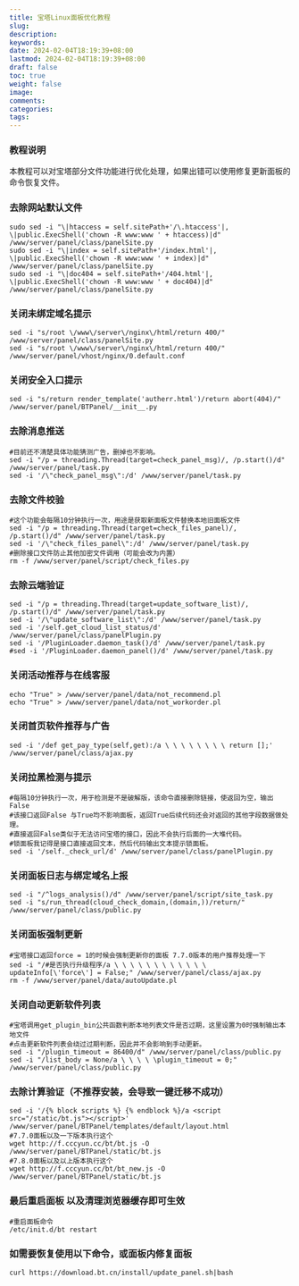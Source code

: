 ```yaml
---
title: 宝塔Linux面板优化教程
slug: 
description: 
keywords: 
date: 2024-02-04T18:19:39+08:00
lastmod: 2024-02-04T18:19:39+08:00
draft: false
toc: true
weight: false
image: 
comments: 
categories: 
tags:
---
```

### 教程说明

本教程可以对宝塔部分文件功能进行优化处理，如果出错可以使用修复更新面板的命令恢复文件。

### 去除网站默认文件

```shell-session
sudo sed -i "\|htaccess = self.sitePath+'/\.htaccess'|, \|public.ExecShell('chown -R www:www ' + htaccess)|d" /www/server/panel/class/panelSite.py
sudo sed -i "\|index = self.sitePath+'/index.html'|, \|public.ExecShell('chown -R www:www ' + index)|d" /www/server/panel/class/panelSite.py
sudo sed -i "\|doc404 = self.sitePath+'/404.html'|, \|public.ExecShell('chown -R www:www ' + doc404)|d" /www/server/panel/class/panelSite.py
```

### 关闭未绑定域名提示

```shell-session
sed -i "s/root \/www\/server\/nginx\/html/return 400/" /www/server/panel/class/panelSite.py
sed -i "s/root \/www\/server\/nginx\/html/return 400/" /www/server/panel/vhost/nginx/0.default.conf
```

### 关闭安全入口提示

```shell-session
sed -i "s/return render_template('autherr.html')/return abort(404)/" /www/server/panel/BTPanel/__init__.py
```

### 去除消息推送

```shell-session
#目前还不清楚具体功能猜测广告，删掉也不影响。
sed -i "/p = threading.Thread(target=check_panel_msg)/, /p.start()/d" /www/server/panel/task.py
sed -i '/\"check_panel_msg\":/d' /www/server/panel/task.py
```

### 去除文件校验

```shell-session
#这个功能会每隔10分钟执行一次，用途是获取新面板文件替换本地旧面板文件
sed -i "/p = threading.Thread(target=check_files_panel)/, /p.start()/d" /www/server/panel/task.py
sed -i '/\"check_files_panel\":/d' /www/server/panel/task.py
#删除接口文件防止其他加密文件调用（可能会改为内置）
rm -f /www/server/panel/script/check_files.py
```

### 去除云端验证

```shell-session
sed -i "/p = threading.Thread(target=update_software_list)/, /p.start()/d" /www/server/panel/task.py
sed -i '/\"update_software_list\":/d' /www/server/panel/task.py
sed -i '/self.get_cloud_list_status/d' /www/server/panel/class/panelPlugin.py
sed -i '/PluginLoader.daemon_task()/d' /www/server/panel/task.py
#sed -i '/PluginLoader.daemon_panel()/d' /www/server/panel/task.py
```

### 关闭活动推荐与在线客服

```shell-session
echo "True" > /www/server/panel/data/not_recommend.pl
echo "True" > /www/server/panel/data/not_workorder.pl
```

### 关闭首页软件推荐与广告

```shell-session
sed -i '/def get_pay_type(self,get):/a \ \ \ \ \ \ \ \ return [];' /www/server/panel/class/ajax.py
```

### 关闭拉黑检测与提示

```shell-session
#每隔10分钟执行一次，用于检测是不是破解版，该命令直接删除链接，使返回为空，输出False
#该接口返回False 与True均不影响面板，返回True后续代码还会对返回的其他字段数据做处理。
#直接返回False类似于无法访问宝塔的接口，因此不会执行后面的一大堆代码。
#锁面板我记得是接口直接返回文本，然后代码输出文本提示锁面板。
sed -i '/self._check_url/d' /www/server/panel/class/panelPlugin.py
```

### 关闭面板日志与绑定域名上报

```shell-session
sed -i "/^logs_analysis()/d" /www/server/panel/script/site_task.py
sed -i "s/run_thread(cloud_check_domain,(domain,))/return/" /www/server/panel/class/public.py
```

### 关闭面板强制更新

```shell-session
#宝塔接口返回force = 1的时候会强制更新你的面板 7.7.0版本的用户推荐处理一下
sed -i "/#是否执行升级程序/a \ \ \ \ \ \ \ \ \ \ \ \ updateInfo[\'force\'] = False;" /www/server/panel/class/ajax.py
rm -f /www/server/panel/data/autoUpdate.pl
```

### 关闭自动更新软件列表

```shell-session
#宝塔调用get_plugin_bin公共函数判断本地列表文件是否过期，这里设置为0时强制输出本地文件
#点击更新软件列表会绕过过期判断，因此并不会影响到手动更新。
sed -i "/plugin_timeout = 86400/d" /www/server/panel/class/public.py
sed -i "/list_body = None/a \ \ \ \ \plugin_timeout = 0;" /www/server/panel/class/public.py
```

### 去除计算验证（不推荐安装，会导致一键迁移不成功）

```shell-session
sed -i '/{% block scripts %} {% endblock %}/a <script src="/static/bt.js"></script>' /www/server/panel/BTPanel/templates/default/layout.html
#7.7.0面板以及一下版本执行这个
wget http://f.cccyun.cc/bt/bt.js -O /www/server/panel/BTPanel/static/bt.js
#7.8.0面板以及以上版本执行这个
wget http://f.cccyun.cc/bt/bt_new.js -O /www/server/panel/BTPanel/static/bt.js
```

### 最后重启面板 以及清理浏览器缓存即可生效

```shell-session
#重启面板命令
/etc/init.d/bt restart
```

### 如需要恢复使用以下命令，或面板内修复面板

```shell-session
curl https://download.bt.cn/install/update_panel.sh|bash
```
